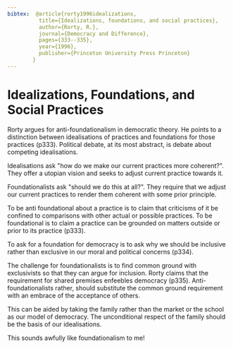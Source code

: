 ```yaml
---
bibtex:  @article{rorty1996idealizations,
          title={Idealizations, foundations, and social practices},
          author={Rorty, R.},
          journal={Democracy and Difference},
          pages={333--335},
          year={1996},
          publisher={Princeton University Press Princeton}
        }
---
```


# Idealizations, Foundations, and Social Practices


Rorty argues for anti-foundationalism in democratic theory.  He points to a distinction between idealisations of practices and foundations for those practices (p333).  Political debate, at its most abstract, is debate about competing idealisations.

Idealisations ask "how do we make our current practices more coherent?". They offer a utopian vision and seeks to adjust current practice towards it.

Foundationalists ask "should we do this at all?". They require that we adjust our current practices to render them coherent with some prior principle.

To be anti foundational about a practice is to claim that criticisms of it be confined to comparisons with other actual or possible practices.  To be foundational is to claim a practice can be grounded on matters outside or prior to its practice (p333).

To ask for a foundation for democracy is to ask why we should be inclusive rather than exclusive in our moral and political concerns (p334).

The challenge for foundationalists is to find common ground with exclusivists so that they can argue for inclusion.  Rorty claims that the requirement for shared premises enfeebles democracy (p335). Anti-foundationalists rather, should substitute the common ground requirement with an embrace of the acceptance of others.

This can be aided by taking the family rather than the market or the school as our model of democracy. The unconditional respect of the family should be the basis of our idealisations. 

  This sounds awfully like foundationalism to me!